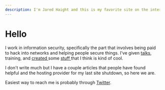 ```yaml
---
description: I'm Jared Haight and this is my favorite site on the internet
---
```


# Hello

I work in information security, specifically the part that involves being paid to hack into networks and helping people secure things. I've given [talks](https://www.youtube.com/playlist?list=PLXu5LzFyin-l29xVfd-zEmlBhTbJNQrQR), training, and [created ](https://github.com/jaredhaight/PSAttack)some [stuff ](https://github.com/FactionC2/Faction)that I think is kind of cool.

I don't write much but I have a couple articles that people have found helpful and the hosting provider for my last site shutdown, so here we are. 

Easiest way to reach me is probably through [Twitter](https://twitter.com/jaredhaight).

